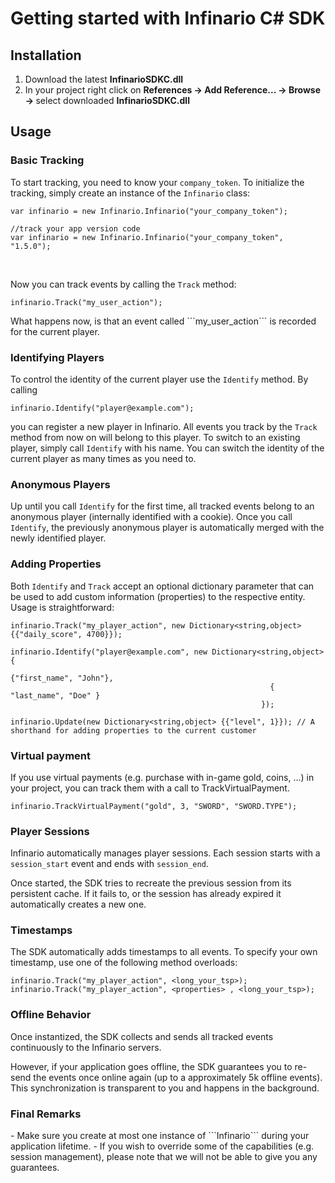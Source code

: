 <h1>Getting started with Infinario C# SDK</h1>

<h2>Installation</h2>
<ol>
	<li>Download the latest <b>InfinarioSDKC.dll</b></li>
	<li>In your project right click on <b>References -&gt; Add Reference... -&gt; Browse -&gt; </b> select downloaded <b>InfinarioSDKC.dll</b></li>
</ol>

<h2>Usage</h2>

<h3>Basic Tracking</h3>

To start tracking, you need to know your <code>company_token</code>. To initialize the tracking, simply create an instance of the <code>Infinario</code> class:

<pre><code>var infinario = new Infinario.Infinario("your_company_token");

//track your app version code
var infinario = new Infinario.Infinario("your_company_token", "1.5.0");</code></pre>

<br>
<p>Now you can track events by calling the <code>Track</code> method:</p>
<pre><code>infinario.Track("my_user_action");</code></pre>
What happens now, is that an event called ```my_user_action``` is recorded for the current player.

### Identifying Players
To control the identity of the current player use the ```Identify``` method. By calling
<pre><code>infinario.Identify("player@example.com");</code></pre>

you can register a new player in Infinario. All events you track by the ```Track``` method from now on will belong to this player. To switch to an existing player, simply call ```Identify``` with his name. You can switch the identity of the current player as many times as you need to.

### Anonymous Players
Up until you call ```Identify``` for the first time, all tracked events belong to an anonymous player (internally identified with a cookie). Once you call ```Identify```, the previously anonymous player is automatically merged with the newly identified player.

### Adding Properties
Both ```Identify``` and ```Track``` accept an optional dictionary parameter that can be used to add custom information (properties) to the respective entity. Usage is straightforward:

<pre><code>infinario.Track("my_player_action", new Dictionary&lt;string,object&gt; {{"daily_score", 4700}});                                       

infinario.Identify("player@example.com", new Dictionary&lt;string,object&gt; {
                                                          {"first_name", "John"},
                                                          { "last_name", "Doe" }
                                                        }); 
                                                        
infinario.Update(new Dictionary&lt;string,object&gt; {{"level", 1}}); // A shorthand for adding properties to the current customer
</code></pre>

<h3>Virtual payment</h3>
If you use virtual payments (e.g. purchase with in-game gold, coins, ...) in your project, you can track them with a call to TrackVirtualPayment.
<pre><code>infinario.TrackVirtualPayment("gold", 3, "SWORD", "SWORD.TYPE");</pre></code>

<h3>Player Sessions</h3>
Infinario automatically manages player sessions. Each session starts with a <code>session_start</code> event and ends with <code>session_end</code>.

Once started, the SDK tries to recreate the previous session from its persistent cache. If it fails to, or the session has already expired it automatically creates a new one.



<h3>Timestamps</h3>
The SDK automatically adds timestamps to all events. To specify your own timestamp, use one of the following method overloads:
<pre><code>infinario.Track("my_player_action", &lt;long_your_tsp&gt;);
infinario.Track("my_player_action", &lt;properties&gt; , &lt;long_your_tsp&gt;);	
</code></pre>

<h3>Offline Behavior</h3>

Once instantized, the SDK collects and sends all tracked events continuously to the Infinario servers. 

However, if your application goes offline, the SDK guarantees you to re-send the events once online again (up to a approximately 5k offline events). This synchronization is transparent to you and happens in the background.

<h3>Final Remarks</h3>
- Make sure you create at most one instance of ```Infinario``` during your application lifetime.
- If you wish to override some of the capabilities (e.g. session management), please note that we will not be able to give you any guarantees.